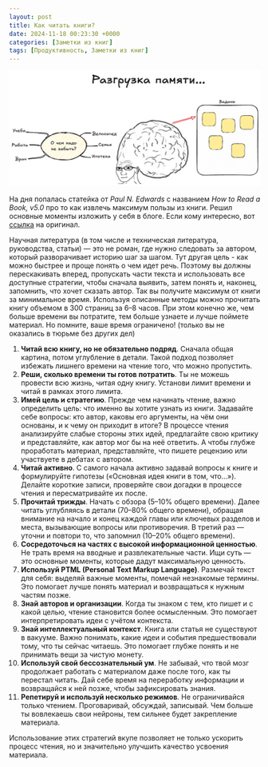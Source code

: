 ```yaml
---
layout: post
title: Как читать книги?
date: 2024-11-18 00:23:30 +0000
categories: [Заметки из книг]
tags: [Продуктивность, Заметки из книг]
---
```


![](assets/img/obsidian/brain_cleanup.png)

На дня попалась статейка от *Paul N. Edwards* с названием *How to Read a Book, v5.0* про то как извлечь максимум пользы из книги. Решил основные моменты изложить у себя в блоге. Если кому интересно, вот [ссылка](https://pne.people.si.umich.edu/PDF/howtoread.pdf) на оригинал.

Научная литература (в том числе и техническая литература, руководства, статьи) — это не роман, где нужно следовать за автором, который разворачивает историю шаг за шагом. Тут другая цель - как можно быстрее и проще понять о чем идет речь. Поэтому вы должны перескакивать вперед, пропускать части текста и использовать все доступные стратегии, чтобы сначала выявить, затем понять и, наконец, запомнить, что хочет сказать автор. Так вы получите максимум от книги за минимальное время. Используя описанные методы можно прочитать книгу объемом в 300 страниц за 6–8 часов. При этом конечно же, чем больше времени вы потратите, тем больше узнаете и лучше поймете материал. Но помните, ваше время ограничено! (только вы не оказались в тюрьме без других дел)

1. **Читай всю книгу, но не обязательно подряд**. Сначала общая картина, потом углубление в детали. Такой подход позволяет избежать лишнего времени на чтение того, что можно пропустить.
2. **Реши, сколько времени ты готов потратить**. Ты не можешь провести всю жизнь, читая одну книгу. Установи лимит времени и читай в рамках этого лимита.
3. **Имей цель и стратегию**. Прежде чем начинать чтение, важно определить цель: что именно вы хотите узнать из книги. Задавайте себе вопросы: кто автор, каковы его аргументы, на чём они основаны, и к чему он приходит в итоге? В процессе чтения анализируйте слабые стороны этих идей, предлагайте свою критику и представляйте, как автор мог бы на неё ответить. А чтобы глубже проработать материал, представляйте, что пишете рецензию или участвуете в дебатах с автором.
4. **Читай активно**. С самого начала активно задавай вопросы к книге и формулируйте гипотезы («Основная идея книги в том, что...»). Делайте короткие записи, проверяйте свои догадки в процессе чтения и пересматривайте их после.
5. **Прочитай трижды**. Начать с обзора (5–10% общего времени). Далее читать углубляясь в детали (70–80% общего времени), обращая внимание на начало и конец каждой главы или ключевых разделов и места, вызывающие вопросы или противоречия. В третий раз — уточни и повтори то, что запомнил (10–20% общего времени).
6. **Сосредоточься на частях с высокой информационной ценностью**. Не трать время на вводные и развлекательные части. Ищи суть — это основные моменты, которые дадут максимальную ценность.
7. **Используй PTML (Personal Text Markup Language)**. Размечай текст для себя: выделяй важные моменты, помечай незнакомые термины. Это помогает лучше понять материал и возвращаться к нужным частям позже.
8. **Знай авторов и организации**. Когда ты знаком с тем, кто пишет и с какой целью, чтение становится более осмысленным. Это помогает интерпретировать идеи с учётом контекста.
9. **Знай интеллектуальный контекст**. Книга или статья не существуют в вакууме. Важно понимать, какие идеи и события предшествовали тому, что ты сейчас читаешь. Это помогает глубже понять и не принимать вещи за чистую монету.
10. **Используй свой бессознательный ум**. Не забывай, что твой мозг продолжает работать с материалом даже после того, как ты перестал читать. Дай себе время на переработку информации и возвращайся к ней позже, чтобы зафиксировать знания.
11. **Репетируй и используй несколько режимов**. Не ограничивайся только чтением. Проговаривай, обсуждай, записывай. Чем больше ты вовлекаешь свои нейроны, тем сильнее будет закрепление материала.

Использование этих стратегий вкупе позволяет не только ускорить процесс чтения, но и значительно улучшить качество усвоения материала.

